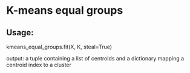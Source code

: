 # K-means equal groups

## Usage:

kmeans_equal_groups.fit(X, K, steal=True)

output: a tuple containing a list of centroids and a dictionary mapping a centroid index to a cluster